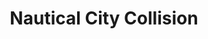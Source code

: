 ---
title: "Nautical City Collision"
url: /rogers-city/nautical-city-collision/
shop: car repair
---